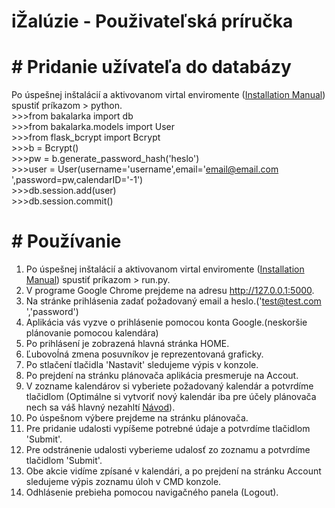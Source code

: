 # iŽalúzie - Použivateľská príručka

# # Pridanie užívateľa do databázy

Po úspešnej inštalácií a aktivovanom virtal enviromente ([Installation Manual](README.md)) spustiť príkazom > python.  
\>\>\>from bakalarka import db  
\>\>\>from bakalarka.models import User  
\>\>\>from flask_bcrypt import Bcrypt  
\>\>\>b = Bcrypt()  
\>\>\>pw = b.generate_password_hash('heslo')  
\>\>\>user = User(username='username',email='email@email.com&#8203;',password=pw,calendarID='-1')  
\>\>\>db.session.add(user)  
\>\>\>db.session.commit()  

# # Používanie

1. Po úspešnej inštalácií a aktivovanom virtal enviromente ([Installation Manual](README.md)) spustiť príkazom > run.py&#8203;.
2. V programe Google Chrome prejdeme na adresu http://127.0.0.1:5000.
3. Na stránke prihlásenia zadať požadovaný email a heslo.('test@test.com&#8203;','password')
4. Aplikácia vás vyzve o prihlásenie pomocou konta Google.(neskoršie plánovanie pomocou kalendára)
5. Po prihlásení je zobrazená hlavná stránka HOME.
6. Ľubovoĺná zmena posuvníkov je reprezentovaná graficky.
7. Po stlačení tlačidla 'Nastavit' sledujeme výpis v konzole.
8. Po prejdení na stránku plánovača aplikácia presmeruje na Accout.
9. V zozname kalendárov si vyberiete požadovaný kalendár a potvrdíme tlačidlom (Optimálne si vytvoriť nový kalendár iba pre účely plánovača nech sa váš hlavný nezahltí [Návod](https://support.google.com/calendar/answer/37095?hl=sk)).
10. Po úspešnom výbere prejdeme na stránku plánovača.
11. Pre pridanie udalosti  vypíšeme potrebné údaje a potvrdíme tlačidlom 'Submit'.
12. Pre odstránenie udalosti vyberieme udalosť zo zoznamu a potvrdíme tlačidlom 'Submit'.
13. Obe akcie vidíme zpísané v kalendári, a po prejdení na stránku Account sledujeme výpis zoznamu úloh v CMD konzole.
14. Odhlásenie prebieha pomocou navigačného panela (Logout).

